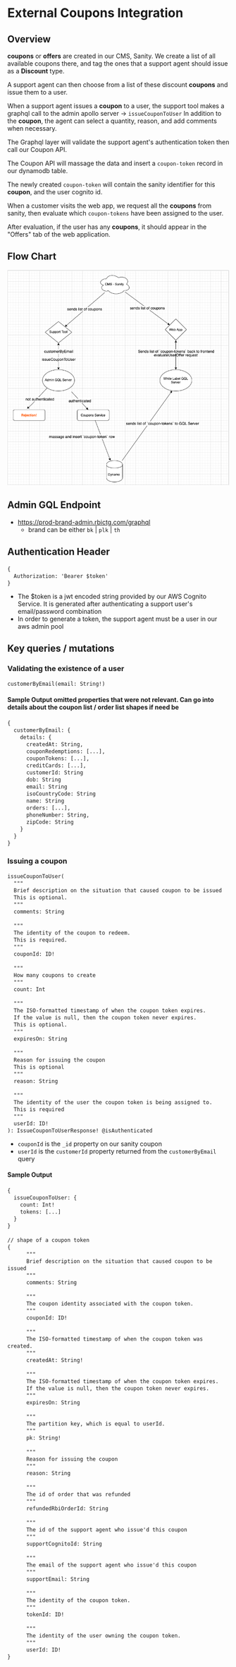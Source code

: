 # External Coupons Integration

## Overview

**coupons** or **offers** are created in our CMS, Sanity. We create a list of all available coupons there, and tag the ones that a support agent should issue as a **Discount** type.

A support agent can then choose from a list of these discount **coupons** and issue them to a user.

When a support agent issues a **coupon** to a user, the support tool makes a graphql call to the admin apollo server -> `issueCouponToUser`
In addition to the **coupon**, the agent can select a quantity, reason, and add comments when necessary.

The Graphql layer will validate the support agent's authentication token then call our Coupon API.

The Coupon API will massage the data and insert a `coupon-token` record in our dynamodb table.

The newly created `coupon-token` will contain the sanity identifier for this **coupon**, and the user cognito id.

When a customer visits the web app, we request all the **coupons** from sanity, then evaluate which `coupon-tokens` have been assigned to the user.

After evaluation, if the user has any **coupons**, it should appear in the "Offers" tab of the web application.

## Flow Chart

![](flow-chart.png)

## Admin GQL Endpoint

- https://prod-brand-admin.rbictg.com/graphql
  - brand can be either `bk` | `plk` | `th`

## Authentication Header

```
{
  Authorization: 'Bearer $token'
}
```

- The \$token is a jwt encoded string provided by our AWS Cognito Service. It is generated after authenticating a support user's email/password combination
- In order to generate a token, the support agent must be a user in our aws admin pool

## Key queries / mutations

### Validating the existence of a user

```
customerByEmail(email: String!)
```

#### Sample Output omitted properties that were not relevant. Can go into details about the coupon list / order list shapes if need be

```
{
  customerByEmail: {
    details: {
      createdAt: String,
      couponRedemptions: [...],
      couponTokens: [...],
      creditCards: [...],
      customerId: String
      dob: String
      email: String
      isoCountryCode: String
      name: String
      orders: [...],
      phoneNumber: String,
      zipCode: String
    }
  }
}
```

### Issuing a coupon

```
issueCouponToUser(
  """
  Brief description on the situation that caused coupon to be issued
  This is optional.
  """
  comments: String

  """
  The identity of the coupon to redeem.
  This is required.
  """
  couponId: ID!

  """
  How many coupons to create
  """
  count: Int

  """
  The ISO-formatted timestamp of when the coupon token expires.
  If the value is null, then the coupon token never expires.
  This is optional.
  """
  expiresOn: String

  """
  Reason for issuing the coupon
  This is optional
  """
  reason: String

  """
  The identity of the user the coupon token is being assigned to.
  This is required
  """
  userId: ID!
): IssueCouponToUserResponse! @isAuthenticated
```

- `couponId` is the `_id` property on our sanity coupon
- `userId` is the `customerId` property returned from the `customerByEmail` query

#### Sample Output

```
{
  issueCouponToUser: {
    count: Int!
    tokens: [...]
  }
}

// shape of a coupon token
{
      """
      Brief description on the situation that caused coupon to be issued
      """
      comments: String

      """
      The coupon identity associated with the coupon token.
      """
      couponId: ID!

      """
      The ISO-formatted timestamp of when the coupon token was created.
      """
      createdAt: String!

      """
      The ISO-formatted timestamp of when the coupon token expires.
      If the value is null, then the coupon token never expires.
      """
      expiresOn: String

      """
      The partition key, which is equal to userId.
      """
      pk: String!

      """
      Reason for issuing the coupon
      """
      reason: String

      """
      The id of order that was refunded
      """
      refundedRbiOrderId: String

      """
      The id of the support agent who issue'd this coupon
      """
      supportCognitoId: String

      """
      The email of the support agent who issue'd this coupon
      """
      supportEmail: String

      """
      The identity of the coupon token.
      """
      tokenId: ID!

      """
      The identity of the user owning the coupon token.
      """
      userId: ID!
}
```

